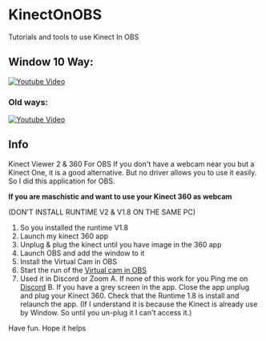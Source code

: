 # KinectOnOBS
Tutorials and tools to use Kinect In OBS

## Window 10 Way:
[![Youtube Video](http://img.youtube.com/vi/v=MOUgAlr2EU4/maxresdefault.jpg)](https://www.youtube.com/watch?v=MOUgAlr2EU4)
### Old ways: 
[![Youtube Video](http://img.youtube.com/vi/IihmcG3uMhk/maxresdefault.jpg)](https://youtu.be/IihmcG3uMhk)

## Info
Kinect Viewer 2 & 360 For OBS
If you don't have a webcam near you but a Kinect One,  it is a good alternative.
But no driver allows you to use it easily. So I did this application for OBS.

**If you are maschistic and want to use your Kinect 360 as webcam**

 (DON'T INSTALL RUNTIME V2 & V1.8 ON THE SAME PC)
1. So you installed the runtime V1.8
2. Launch my kinect 360 app
3. Unplug & plug the kinect until you have image in the 360 app
4. Launch OBS and add the window to it
5. Install the Virtual Cam in OBS
6. Start the run of the [Virtual cam  in OBS](https://github.com/CatxFish/obs-virtual-cam/releases)
7. Used it in Discord or Zoom
A. If none of this work for you Ping me on [Discord](https://eloistree.page.link/discord)
B. If you have a grey screen in the app. Close the app unplug and plug your Kinect 360. Check that the Runtime 1.8 is install and relaunch the app. (If I understand it is because the Kinect is already use by Window. So until you un-plug it I can't access it.)

Have fun.
Hope it helps
